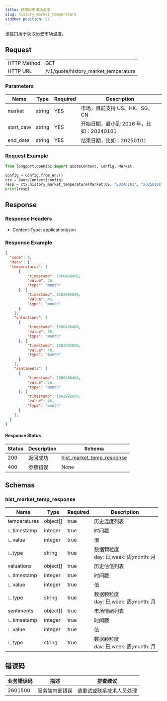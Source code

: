 ```yaml
---
title: 获取历史市场温度
slug: history_market_temperature 
sidebar_position: 22
---
```


该接口用于获取历史市场温度。

<SDKLinks module="quote" klass="QuoteContext" method="history_market_temperature" />

## Request

<table className="http-basic">
<tbody>
<tr><td className="http-basic-key">HTTP Method</td><td>GET</td></tr>
<tr><td className="http-basic-key">HTTP URL</td><td>/v1/quote/history_market_temperature</td></tr>
</tbody>
</table>

### Parameters

| Name     | Type   | Required | Description                      |
| -------- | ------ | -------- | -------------------------------- |
| market   | string | YES      | 市场，目前支持 US、HK、SG、CN        |
| start_date |string|YES|开始日期，最小到 2016 年，比如：20240101|
| end_date |string|YES|结束日期，比如：20250101|

### Request Example

```python
from longport.openapi import QuoteContext, Config, Market

config = Config.from_env()
ctx = QuoteContext(config)
resp = ctx.history_market_temperature(Market.US, "20240101", "20250101")
print(resp)
```

## Response

### Response Headers

- Content-Type: application/json

### Response Example

```json
{
  "code": 0,
  "data": {
  "temperatures": [
      {
          "timestamp": 1580486400,
          "value": 36,
          "type": "month"
      }, {
          "timestamp": 1582992000,
          "value": 46,
          "type": "month"
      }
    ],
    "valuations": [
      {
          "timestamp": 1580486400,
          "value": 36,
          "type": "month"
      }, {
          "timestamp": 1582992000,
          "value": 46,
          "type": "month"
      }
    ],
    "sentiments": [
      {
          "timestamp": 1580486400,
          "value": 36,
          "type": "month"
      }, {
          "timestamp": 1582992000,
          "value": 46,
          "type": "month"
      }
    ],     
  }
}
```

#### Response Status

| Status | Description | Schema                                      |
| ------ | ----------- | ------------------------------------------- |
| 200    | 返回成功    | [hist_market_temp_response](#hist_market_temp_rsp) |
| 400    | 参数错误    | None                                        |

<aside className="success">
</aside>

## Schemas

### hist_market_temp_response

<a id="hist_market_temp_rsp"></a>

| Name         | Type     | Required| Description                                                |
| ------------ | -------- | --------| ---------------------------------------------------------- |
| temperatures    | object[]   | true  | 历史温度列表                                                 |
| ∟timestamp  | integer    | true   | 时间戳                                                      |
| ∟value      | integer    | true   | 值                                                         |
| ∟type       | string   | true | 数据颗粒度 <br />day: 日;week: 周;month: 月                   |
| valuations      | object[]   | true  | 历史估值列表                                                 |
| ∟timestamp  | integer    | true   | 时间戳                                                      |
| ∟value      | integer    | true   | 值                                                         |
| ∟type       | string   | true | 数据颗粒度 <br />day: 日;week: 周;month: 月                   |
| sentiments      | object[]  | true   | 市场情绪列表                                                 |
| ∟timestamp  | integer   | true    | 时间戳                                                      |
| ∟value      | integer   | true    | 值                                                         |
| ∟type       | string   | true | 数据颗粒度 <br />day: 日;week: 周;month: 月                   |



## 错误码

| 业务错误码 | 描述           | 排查建议                 |
| ---------- | -------------- | ------------------------ |
| 2601500     | 服务端内部错误 | 请重试或联系技术人员处理 |
